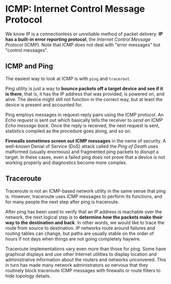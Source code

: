 # ICMP: Internet Control Message Protocol

We know IP is a connectionless or _unreliable_ method of packet delivery. __IP has a built-in error reporting protocol__, the _Internet Control Message Protocol_ (ICMP). Note that ICMP does not deal with "error messages" but "control messages".

## ICMP and Ping

The easiest way to look at ICMP is with `ping` and `tracerout`.

Ping utility is just a way to __bounce packets off a target device and see if it is there__, that is, it has the IP address that was provided, is powered on, and alive. The device might still not function in the correct way, but at least the device is present and accounted for.

Ping employs messages in request-reply pairs using the ICMP protocol. An _Echo request_ is sent out which basically tells the receiver to _send an ICMP Echo message back_. Once the reply is received, the next request is sent, statistics compiled as the procedure goes along, and so on.

__Firewalls sometimes screen out ICMP messages__ in the name of security. A well-known Denial of Service (DoS) attack called the _Ping of Death_ uses malformed (usually enormous) and fragmented ping packets to disrupt a target. In these cases, even a failed ping does not prove that a device is not working properly and diagnostics become more complex.

## Traceroute

Traceroute is not an ICMP-based network utility in the same sense that ping is. However, traceroute uses ICMP messages to perform its functions, and for many people the next step after ping is traceroute.

After ping has been used to verify that an IP address is reachable over the network, the next logical step is to __determine _how_ the packets make their way to the destination and back__. In other words, we would like to trace the route from source to destination. IP networks route around failures and routing tables can change, but paths are usually stable on the order of hours if not days when things are not going completely haywire.

Traceroute implementations vary even more than those for ping. Some have graphical displays and use other Internet utilities to display location and administrative information about the routers and networks unconvered. This in turn has made many network administrators so nervous that they routinely block traceroute ICMP messages with firewalls or route filters to hide topology details.